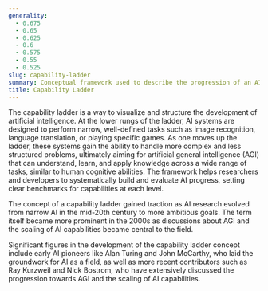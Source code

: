 ```yaml
---
generality:
  - 0.675
  - 0.65
  - 0.625
  - 0.6
  - 0.575
  - 0.55
  - 0.525
slug: capability-ladder
summary: Conceptual framework used to describe the progression of an AI system's abilities from simple, specific tasks to complex, general tasks.
title: Capability Ladder
---
```


The capability ladder is a way to visualize and structure the development of artificial intelligence. At the lower rungs of the ladder, AI systems are designed to perform narrow, well-defined tasks such as image recognition, language translation, or playing specific games. As one moves up the ladder, these systems gain the ability to handle more complex and less structured problems, ultimately aiming for artificial general intelligence (AGI) that can understand, learn, and apply knowledge across a wide range of tasks, similar to human cognitive abilities. The framework helps researchers and developers to systematically build and evaluate AI progress, setting clear benchmarks for capabilities at each level.

The concept of a capability ladder gained traction as AI research evolved from narrow AI in the mid-20th century to more ambitious goals. The term itself became more prominent in the 2000s as discussions about AGI and the scaling of AI capabilities became central to the field.

Significant figures in the development of the capability ladder concept include early AI pioneers like Alan Turing and John McCarthy, who laid the groundwork for AI as a field, as well as more recent contributors such as Ray Kurzweil and Nick Bostrom, who have extensively discussed the progression towards AGI and the scaling of AI capabilities.
